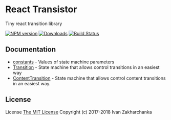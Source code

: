 # React Transistor

Tiny react transition library

[![NPM version][npm-image]][npm-url]
[![Downloads][downloads-image]][npm-url]
[![Build Status][travis-image]][travis-url]

## Documentation

 - [constants](https://github.com/3axap4eHko/react-steersman/blob/master/docs/constants.md) - Values of state machine parameters
 - [Transition](https://github.com/3axap4eHko/react-steersman/blob/master/docs/Transition.md) - State machine that allows control transitions in an easiest way
 - [ContentTransition](https://github.com/3axap4eHko/react-steersman/blob/master/docs/ContentTransition.md) - State machine that allows control content transitions in an easiest way.

## License
License [The MIT License](http://opensource.org/licenses/MIT)
Copyright (c) 2017-2018 Ivan Zakharchanka

[downloads-image]: https://img.shields.io/npm/dm/react-transistor.svg
[npm-url]: https://www.npmjs.com/package/react-transistor
[npm-image]: https://img.shields.io/npm/v/react-transistor.svg

[travis-url]: https://travis-ci.org/3axap4eHko/react-steersman
[travis-image]: https://img.shields.io/travis/3axap4eHko/react-steersman/master.svg
